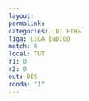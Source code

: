```yaml
---
layout: 
permalink: 
categories: LD1 FTBS
liga: LIGA INDIGO
match: 6
local: TUT
r1: 0
r2: 0
out: DES
ronda: "1"
---
```

